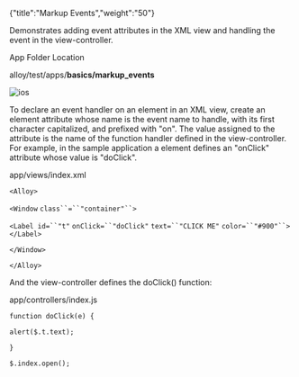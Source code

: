 {"title":"Markup Events","weight":"50"}

Demonstrates adding event attributes in the XML view and handling the event in the view-controller.

App Folder Location

alloy/test/apps/**basics/markup\_events**

![ios](/Images/appc/download/attachments/41845689/ios.png)

To declare an event handler on an element in an XML view, create an element attribute whose name is the event name to handle, with its first character capitalized, and prefixed with "on". The value assigned to the attribute is the name of the function handler defined in the view-controller. For example, in the sample application a <Label/> element defines an "onClick" attribute whose value is "doClick".

app/views/index.xml

`<Alloy>`

`<Window` `class``=``"container"``>`

`<Label id=``"t"` `onClick=``"doClick"` `text=``"CLICK ME"` `color=``"#900"``></Label>`

`</Window>`

`</Alloy>`

And the view-controller defines the doClick() function:

app/controllers/index.js

`function doClick(e) {`

`alert($.t.text);`

`}`

`$.index.open();`
